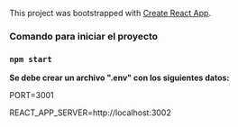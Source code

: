 This project was bootstrapped with [Create React App](https://github.com/facebook/create-react-app).

### Comando para iniciar el proyecto

### `npm start`

**Se debe crear un archivo ".env" con los siguientes datos:**

PORT=3001<br />

REACT_APP_SERVER=http://localhost:3002